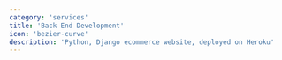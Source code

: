 ```yaml
---
category: 'services'
title: 'Back End Development'
icon: 'bezier-curve'
description: 'Python, Django ecommerce website, deployed on Heroku'
---
```

